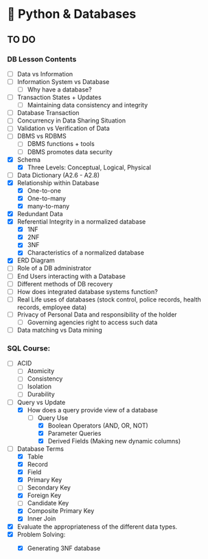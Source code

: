 # 💾 Python & Databases

## TO DO

### DB Lesson Contents

* [ ] Data vs Information
* [ ] Information System vs Database
  * [ ] Why have a database?
* [ ] Transaction States + Updates
  * [ ] Maintaining data consistency and integrity
* [ ] Database Transaction
* [ ] Concurrency in Data Sharing Situation
* [ ] Validation vs Verification of Data
* [ ] DBMS vs RDBMS
  * [ ] DBMS functions + tools
  * [ ] DBMS promotes data security
* [x] Schema
  * [x] Three Levels: Conceptual, Logical, Physical
* [ ] Data Dictionary (A2.6 - A2.8)
* [x] Relationship within Database
  * [x] One-to-one
  * [x] One-to-many
  * [x] many-to-many
* [x] Redundant Data
* [x] Referential Integrity in a normalized database
  * [x] 1NF
  * [x] 2NF
  * [x] 3NF
  * [x] Characteristics of a normalized database
* [x] ERD Diagram
* [ ] Role of a DB administrator
* [ ] End Users interacting with a Database
* [ ] Different methods of DB recovery
* [ ] How does integrated database systems function?
* [ ] Real Life uses of databases (stock control, police records, health records, employee data)
* [ ] Privacy of Personal Data and responsibility of the holder
  * [ ] Governing agencies right to access such data
* [ ] Data matching vs Data mining

### **SQL Course:**

* [ ] ACID
  * [ ] Atomicity
  * [ ] Consistency
  * [ ] Isolation
  * [ ] Durability
* [ ] Query vs Update
  * [x] How does a query provide view of a database
    * [ ] Query Use
      * [x] Boolean Operators (AND, OR, NOT)
      * [x] Parameter Queries
      * [x] Derived Fields (Making new dynamic columns)
* [ ] Database Terms
  * [x] Table
  * [x] Record
  * [x] Field
  * [x] Primary Key
  * [ ] Secondary Key
  * [x] Foreign Key
  * [ ] Candidate Key
  * [x] Composite Primary Key
  * [x] Inner Join
* [x] Evaluate the appropriateness of the different data types.
* [x] Problem Solving:
  * [x] Generating 3NF database

